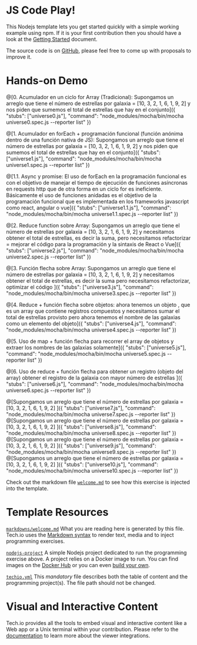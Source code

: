 # JS Code Play!

This Nodejs template lets you get started quickly with a simple working example using npm. If it is your first contribution then you should have a look at the [Getting Started](https://tech.io/doc/getting-started-create-playground) document.


The source code is on [GitHub](https://github.com/TechDotIO/nodejs-template), please feel free to come up with proposals to improve it.

# Hands-on Demo

@[0. Acumulador en un ciclo for Array (Tradicional): Supongamos un arreglo que tiene el número de estrellas por galaxia = [10, 3, 2, 1, 6, 1, 9, 2] y nos piden que sumemos el total de estrellas que hay en el conjunto]({ "stubs": ["universe0.js"], "command": "node_modules/mocha/bin/mocha universe0.spec.js --reporter list" })

@[1. Acumulador en forEach + programación funcional (función anónima dentro de una función nativa de JS): Supongamos un arreglo que tiene el número de estrellas por galaxia = [10, 3, 2, 1, 6, 1, 9, 2] y nos piden que sumemos el total de estrellas que hay en el conjunto]({ "stubs": ["universe1.js"], "command": "node_modules/mocha/bin/mocha universe1.spec.js --reporter list" })

@[1.1. Async y promise: El uso de forEach en la programación funcional es con el objetivo de manejar el tiempo de ejecución de funciones asíncronas en requests http que de otra forma en un ciclo for es ineficiente. Básicamente el uso de funciones anidadas es el objetivo de la programación funcional que es implementada en los frameworks javascript como react, angular o vue]({ "stubs": ["universe1.1.js"], "command": "node_modules/mocha/bin/mocha universe1.1.spec.js --reporter list" })

@[2. Reduce function sobre Array: Supongamos un arreglo que tiene el número de estrellas por galaxia = [10, 3, 2, 1, 6, 1, 9, 2] y necesitamos obtener el total de estrellas, es decir la suma, pero necesitamos refactorizar = mejorar el código para la programación y la sintaxis de React o Vue]({ "stubs": ["universe2.js"], "command": "node_modules/mocha/bin/mocha universe2.spec.js --reporter list" })

@[3. Función flecha sobre Array: Supongamos un arreglo que tiene el número de estrellas por galaxia = [10, 3, 2, 1, 6, 1, 9, 2] y necesitamos obtener el total de estrellas, es decir la suma pero necesitamos refactorizar, optimizar el código ]({ "stubs": ["universe3.js"], "command": "node_modules/mocha/bin/mocha universe3.spec.js --reporter list" })

@[4. Reduce + función flecha sobre objetos: ahora tenemos un objeto , que es un array que contiene registros compuestos y necesitamos sumar el total de estrellas provisto pero ahora tenemos el nombre de las galaxias como un elemento del objeto]({ "stubs": ["universe4.js"], "command": "node_modules/mocha/bin/mocha universe4.spec.js --reporter list" })

@[5. Uso de map + función flecha para recorrer el array de objetos y extraer los nombres de las galaxias solamente]({ "stubs": ["universe5.js"], "command": "node_modules/mocha/bin/mocha universe5.spec.js --reporter list" })

@[6. Uso de reduce + función flecha para obtener un registro (objeto del array) obtener el registro de la galaxia con mayor número de estrellas ]({ "stubs": ["universe6.js"], "command": "node_modules/mocha/bin/mocha universe6.spec.js --reporter list" })

@[Supongamos un arreglo que tiene el número de estrellas por galaxia = [10, 3, 2, 1, 6, 1, 9, 2] ]({ "stubs": ["universe7.js"], "command": "node_modules/mocha/bin/mocha universe7.spec.js --reporter list" })
@[Supongamos un arreglo que tiene el número de estrellas por galaxia = [10, 3, 2, 1, 6, 1, 9, 2] ]({ "stubs": ["universe8.js"], "command": "node_modules/mocha/bin/mocha universe8.spec.js --reporter list" })
@[Supongamos un arreglo que tiene el número de estrellas por galaxia = [10, 3, 2, 1, 6, 1, 9, 2] ]({ "stubs": ["universe9.js"], "command": "node_modules/mocha/bin/mocha universe9.spec.js --reporter list" })
@[Supongamos un arreglo que tiene el número de estrellas por galaxia = [10, 3, 2, 1, 6, 1, 9, 2] ]({ "stubs": ["universe10.js"], "command": "node_modules/mocha/bin/mocha universe10.spec.js --reporter list" })

Check out the markdown file [`welcome.md`](https://github.com/TechDotIO/nodejs-template/blob/master/markdowns/welcome.md) to see how this exercise is injected into the template.

# Template Resources

[`markdowns/welcome.md`](https://github.com/TechDotIO/nodejs-template/blob/master/markdowns/welcome.md)
What you are reading here is generated by this file. Tech.io uses the [Markdown syntax](https://tech.io/doc/reference-markdowns) to render text, media and to inject programming exercises.


[`nodejs-project`](https://github.com/TechDotIO/nodejs-template/tree/master/nodejs-project)
A simple Nodejs project dedicated to run the programming exercise above. A project relies on a Docker image to run. You can find images on the [Docker Hub](https://hub.docker.com/explore/) or you can even [build your own](https://tech.io/doc/reference-runner).


[`techio.yml`](https://github.com/TechDotIO/nodejs-template/blob/master/techio.yml)
This *mandatory* file describes both the table of content and the programming project(s). The file path should not be changed.


# Visual and Interactive Content

Tech.io provides all the tools to embed visual and interactive content like a Web app or a Unix terminal within your contribution. Please refer to the [documentation](https://tech.io/doc) to learn more about the viewer integrations.
